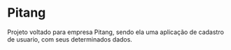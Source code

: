 # Pitang
Projeto voltado para empresa Pitang, sendo ela uma aplicação de cadastro de usuario, com seus determinados dados.
